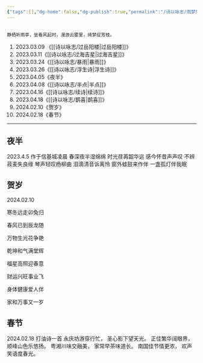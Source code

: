 ```yaml
---
{"tags":[],"dg-home":false,"dg-publish":true,"permalink":"/诗以咏志/雨梦集/","创建日期":"2025-01-25 04:39:31","最后修改":"2025-01-31 08:33:17","dgPassFrontmatter":true,"noteIcon":"","created":"2025-01-25T16:39:31.376+08:00"}
---
```



```ad-info

静栖听雨亭，坐看风起时，漫游云雾里，绮梦绽芳枝。

```

1. 2023.03.09 《[[诗以咏志/过岳阳楼\|过岳阳楼]]》
2. 2023.03.11《[[诗以咏志/过海吉星\|过海吉星]]》
3. 2023.03.24《[[诗以咏志/暴雨\|暴雨]]》
4. 2023.03.26《[[诗以咏志/浮生诗\|浮生诗]]》
5. 2023.04.05《夜半》
6. 2023.04.08《[[诗以咏志/半点\|半点]]》
7. 2023.04.16《[[诗以咏志/续诗\|续诗]]》
8. 2023.04.18《[[诗以咏志/鹊喜\|鹊喜]]》
9. 2024.02.10《贺岁》
10. 2024.02.18《春节》

---

## 夜半

2023.4.5 作于信基城凌晨
春深夜半湿绵绵
时光荏苒韶华远
感今怀昔声声叹
不辨菽麦失良缘
琴声轻叹杨柳曲
泪滴清音诉离怜
窗外蛙鼓来作伴
一盏孤灯伴我眠

## 贺岁

2024.02.10

寒冬远走卯兔归

春风已到辰龙随

万物生光花争艳

乾坤和气满堂辉

福星高照迎春意

财运兴旺事业飞

身体健康爱人伴

家和万事又一岁

## 春节

2024.02.18 打油诗一首
永庆坊游穿行忙，
圣心影下望天光。
正佳繁华阔眼界，
顺峰山色乐悠扬。
粤湘川味交融美，
家常早茶味道长。
南国佳节情更浓，
欢声笑语度春光。
